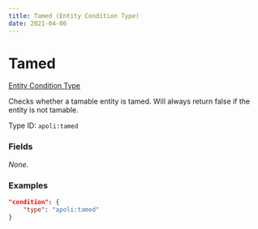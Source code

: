 ```yaml
---
title: Tamed (Entity Condition Type)
date: 2021-04-06
---
```


# Tamed

[Entity Condition Type](../entity_condition_types.md)

Checks whether a tamable entity is tamed. Will always return false if the entity is not tamable.

Type ID: `apoli:tamed`

### Fields

_None._

### Examples

```json
"condition": {
    "type": "apoli:tamed"
}
```
